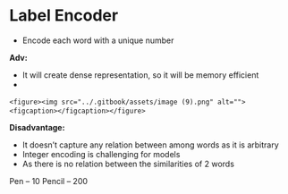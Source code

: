 # Label Encoder

* Encode each word with a unique number

**Adv:**

* It will create dense representation, so it will be memory efficient
*

    <figure><img src="../.gitbook/assets/image (9).png" alt=""><figcaption></figcaption></figure>

**Disadvantage:**

* It doesn’t capture any relation between among words as it is arbitrary
* Integer encoding is challenging for models
* As there is no relation between the similarities of 2 words

Pen – 10              Pencil – 200
